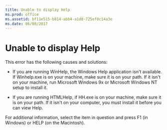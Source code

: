 ```yaml
---
title: Unable to display Help
ms.prod: office
ms.assetid: bf11e515-b814-abb4-a1d8-725ef0c14a3e
ms.date: 06/08/2017
---
```



# Unable to display Help

This error has the following causes and solutions:



- If you are running WinHelp, the Windows Help application isn't available. If Winhelp.exe is on your machine, make sure it is on your path. If it isn't on your machine, run Microsoft Windows 9x or Microsoft Windows NT setup to install it.
    
- If you are running HTMLHelp, if HH.exe is on your machine, make sure it is on your path. If it isn't on your computer, you must install it before you can view Help.
    

For additional information, select the item in question and press F1 (in Windows) or HELP (on the Macintosh).

